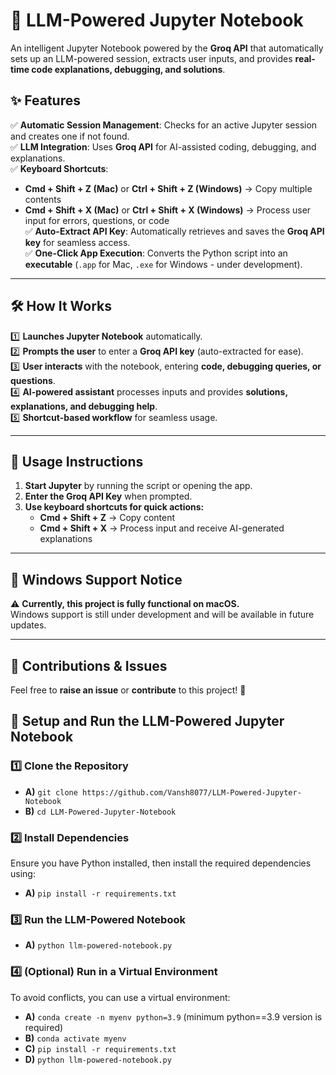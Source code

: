 # 🔮 LLM-Powered Jupyter Notebook

An intelligent Jupyter Notebook powered by the **Groq API** that automatically sets up an LLM-powered session, extracts user inputs, and provides **real-time code explanations, debugging, and solutions**.

## ✨ Features

✅ **Automatic Session Management**: Checks for an active Jupyter session and creates one if not found.  
✅ **LLM Integration**: Uses **Groq API** for AI-assisted coding, debugging, and explanations.  
✅ **Keyboard Shortcuts**:  
   - **Cmd + Shift + Z (Mac)** or **Ctrl + Shift + Z (Windows)** → Copy multiple contents  
   - **Cmd + Shift + X (Mac)** or **Ctrl + Shift + X (Windows)** → Process user input for errors, questions, or code  
✅ **Auto-Extract API Key**: Automatically retrieves and saves the **Groq API key** for seamless access.  
✅ **One-Click App Execution**: Converts the Python script into an **executable** (`.app` for Mac, `.exe` for Windows - under development).  

---

## 🛠️ How It Works

1️⃣ **Launches Jupyter Notebook** automatically.  
2️⃣ **Prompts the user** to enter a **Groq API key** (auto-extracted for ease).  
3️⃣ **User interacts** with the notebook, entering **code, debugging queries, or questions**.  
4️⃣ **AI-powered assistant** processes inputs and provides **solutions, explanations, and debugging help**.  
5️⃣ **Shortcut-based workflow** for seamless usage.  

---

## 📌 Usage Instructions

1. **Start Jupyter** by running the script or opening the app.  
2. **Enter the Groq API Key** when prompted.  
3. **Use keyboard shortcuts for quick actions:**  
   - **Cmd + Shift + Z** → Copy content  
   - **Cmd + Shift + X** → Process input and receive AI-generated explanations  

---

## 🚧 Windows Support Notice

⚠️ **Currently, this project is fully functional on macOS.**  
Windows support is still under development and will be available in future updates.  

---

## 🔗 Contributions & Issues

Feel free to **raise an issue** or **contribute** to this project! 🚀  


## 🚀 Setup and Run the LLM-Powered Jupyter Notebook

### 1️⃣ Clone the Repository
   - **A)** `git clone https://github.com/Vansh8077/LLM-Powered-Jupyter-Notebook`
   - **B)** `cd LLM-Powered-Jupyter-Notebook`

### 2️⃣ Install Dependencies
   Ensure you have Python installed, then install the required dependencies using:
   - **A)** `pip install -r requirements.txt`

### 3️⃣ Run the LLM-Powered Notebook
   - **A)** `python llm-powered-notebook.py`

### 4️⃣ (Optional) Run in a Virtual Environment
   To avoid conflicts, you can use a virtual environment:
   - **A)** `conda create -n myenv python=3.9` (minimum python==3.9 version is required)
   - **B)** `conda activate myenv`
   - **C)** `pip install -r requirements.txt`
   - **D)** `python llm-powered-notebook.py`
